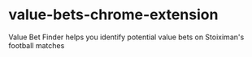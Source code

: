 # value-bets-chrome-extension
Value Bet Finder helps you identify potential value bets on Stoiximan's football matches
